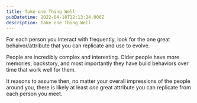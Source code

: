 ```yaml
---
title: Take one Thing Well
pubDatetime: 2022-04-18T12:13:24.000Z
description: Take one Thing Well
---
```


For each person you interact with frequently, look for the one great
behaivor/attribute that you can replicate and use to evolve.

People are incredibly complex and interesting. Older people have more memories,
backstory, and most importantly they have build behaviors over time that work
well for them.

It reasons to assume then, no matter your overall impressions of the people
around you, there is likely at least _one_ great attribute you can replicate
from each person you meet.
